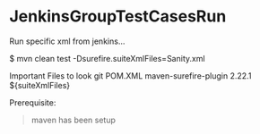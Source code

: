 # JenkinsGroupTestCasesRun

Run specific xml from jenkins...

$  mvn clean test -Dsurefire.suiteXmlFiles=Sanity.xml


Important Files to look
git 
POM.XML
<plugin>
          <artifactId>maven-surefire-plugin</artifactId>
          <version>2.22.1</version>
          <configuration>
            <!-- Suite testng xml file to consider for test execution -->
            <suiteXmlFiles>
              <!--suppress UnresolvedMavenProperty, cmd: mvn clean test -Dsurefire.suiteXmlFiles=Sanity.xml -->
              <suiteXmlFile>${suiteXmlFiles}</suiteXmlFile>
            </suiteXmlFiles>
          </configuration>
        </plugin>
  
  Prerequisite:
  
  > maven has been setup
  
  
  

